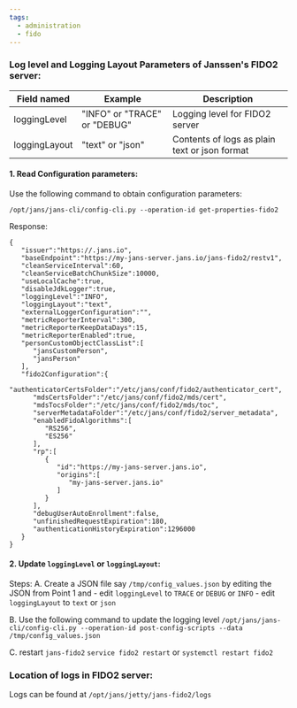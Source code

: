 ```yaml
---
tags:
  - administration
  - fido
---
```


### Log level and Logging Layout Parameters of Janssen's FIDO2 server:

| Field named | Example | Description|
|--|--|--|
|loggingLevel | "INFO" or "TRACE" or "DEBUG" | Logging level for FIDO2 server|
|loggingLayout |"text" or "json" |Contents of logs as plain text or json format|

#### 1. Read Configuration parameters:

Use the following command to obtain configuration parameters:

`/opt/jans/jans-cli/config-cli.py --operation-id get-properties-fido2`

Response:
```
{
   "issuer":"https://.jans.io",
   "baseEndpoint":"https://my-jans-server.jans.io/jans-fido2/restv1",
   "cleanServiceInterval":60,
   "cleanServiceBatchChunkSize":10000,
   "useLocalCache":true,
   "disableJdkLogger":true,
   "loggingLevel":"INFO",
   "loggingLayout":"text",
   "externalLoggerConfiguration":"",
   "metricReporterInterval":300,
   "metricReporterKeepDataDays":15,
   "metricReporterEnabled":true,
   "personCustomObjectClassList":[
      "jansCustomPerson",
      "jansPerson"
   ],
   "fido2Configuration":{
      "authenticatorCertsFolder":"/etc/jans/conf/fido2/authenticator_cert",
      "mdsCertsFolder":"/etc/jans/conf/fido2/mds/cert",
      "mdsTocsFolder":"/etc/jans/conf/fido2/mds/toc",
      "serverMetadataFolder":"/etc/jans/conf/fido2/server_metadata",
      "enabledFidoAlgorithms":[
         "RS256",
         "ES256"
      ],
      "rp":[
         {
            "id":"https://my-jans-server.jans.io",
            "origins":[
               "my-jans-server.jans.io"
            ]
         }
      ],
      "debugUserAutoEnrollment":false,
      "unfinishedRequestExpiration":180,
      "authenticationHistoryExpiration":1296000
   }
}

```

#### 2. Update `loggingLevel` or `loggingLayout`:
  Steps:
  A. Create a JSON file say `/tmp/config_values.json` by editing the JSON from Point 1 and
     - edit `loggingLevel` to `TRACE` or `DEBUG` or `INFO`
     - edit `loggingLayout` to `text` or `json`

  B. Use the following command to update the logging level
  `/opt/jans/jans-cli/config-cli.py --operation-id post-config-scripts --data /tmp/config_values.json`

  C. restart `jans-fido2`
     `service fido2 restart` or `systemctl restart fido2`

### Location of logs in FIDO2 server:

Logs can be found at `/opt/jans/jetty/jans-fido2/logs`

